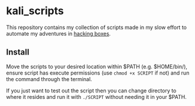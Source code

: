 # kali_scripts

This repository contains my collection of scripts made in my slow effort to automate my adventures in [hacking boxes](https://www.hackthebox.eu/).

## Install

Move the scripts to your desired location within $PATH (e.g. $HOME/bin/), ensure script has execute permissions (use `chmod +x SCRIPT` if not) and run the command through the terminal.

If you just want to test out the script then you can change directory to where it resides and run it with `./SCRIPT` without needing it in your $PATH.
